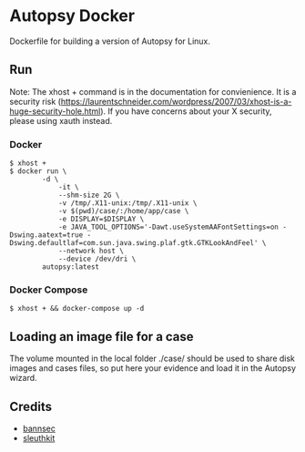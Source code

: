 # Autopsy Docker

Dockerfile for building a version of Autopsy for Linux.

## Run

Note: The xhost + command is in the documentation for convienience. It is a security risk (https://laurentschneider.com/wordpress/2007/03/xhost-is-a-huge-security-hole.html). If you have concerns about your X security, please using xauth instead.

### Docker

```shell
$ xhost +
$ docker run \
	    -d \
            -it \
            --shm-size 2G \
            -v /tmp/.X11-unix:/tmp/.X11-unix \
            -v $(pwd)/case/:/home/app/case \
            -e DISPLAY=$DISPLAY \
            -e JAVA_TOOL_OPTIONS='-Dawt.useSystemAAFontSettings=on -Dswing.aatext=true -Dswing.defaultlaf=com.sun.java.swing.plaf.gtk.GTKLookAndFeel' \
            --network host \
            --device /dev/dri \
	    autopsy:latest
```

### Docker Compose

```shell
$ xhost + && docker-compose up -d
```

## Loading an image file for a case

The volume mounted in the local folder ./case/ should be used to share disk images and cases files, so put here your evidence and load it in the Autopsy wizard.

## Credits

- [bannsec](https://github.com/bannsec/autopsy_docker)
- [sleuthkit](https://github.com/sleuthkit/autopsy/blob/develop/Running_Linux_OSX.md#installing-prerequisites)
